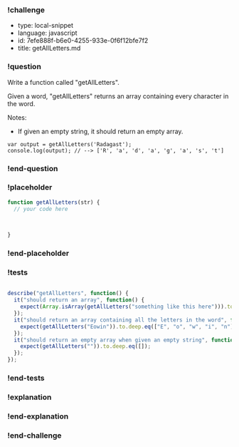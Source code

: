 ### !challenge

* type: local-snippet
* language: javascript
* id: 7efe888f-b6e0-4255-933e-0f6f12bfe7f2
* title: getAllLetters.md

### !question

Write a function called "getAllLetters".

Given a word, "getAllLetters" returns an array containing every character in the word.

Notes:
* If given an empty string, it should return an empty array.

```
var output = getAllLetters('Radagast');
console.log(output); // --> ['R', 'a', 'd', 'a', 'g', 'a', 's', 't']
```

### !end-question

### !placeholder

```js
function getAllLetters(str) {
  // your code here
   

   
}
```

### !end-placeholder

### !tests

```js

describe("getAllLetters", function() {
  it("should return an array", function() {
    expect(Array.isArray(getAllLetters("something like this here"))).to.deep.eq(true);
  });
  it("should return an array containing all the letters in the word", function() {
    expect(getAllLetters("Eowin")).to.deep.eq(["E", "o", "w", "i", "n"]);
  });
  it("should return an empty array when given an empty string", function() {
    expect(getAllLetters("")).to.deep.eq([]);
  });
});


```

### !end-tests

### !explanation

### !end-explanation

### !end-challenge
